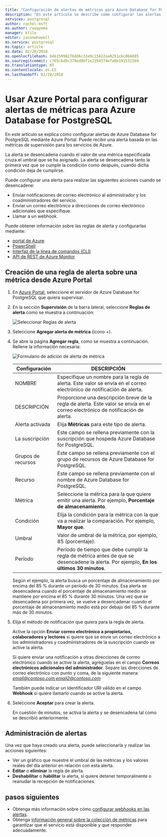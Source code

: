```yaml
---
title: "Configuración de alertas de métricas para Azure Database for PostgreSQL en Azure Portal"
description: "En este artículo se describe cómo configurar las alertas de métricas de Azure Database for PostgreSQL, y obtener acceso a ellas, mediante Azure Portal."
services: postgresql
author: rachel-msft
ms.author: raagyema
manager: kfile
editor: jasonwhowell
ms.service: postgresql
ms.topic: article
ms.date: 02/28/2018
ms.openlocfilehash: b4b15998276dd6c32e9c15622aa0251c6c066085
ms.sourcegitcommit: c765cbd9c379ed00f1e2394374efa8e1915321b9
ms.translationtype: HT
ms.contentlocale: es-ES
ms.lasthandoff: 02/28/2018
---
```

# <a name="use-the-azure-portal-to-set-up-alerts-on-metrics-for-azure-database-for-postgresql"></a>Usar Azure Portal para configurar alertas de métricas para Azure Database for PostgreSQL 

En este artículo se explica cómo configurar alertas de Azure Database for PostgreSQL mediante Azure Portal. Puede recibir una alerta basada en las métricas de supervisión para los servicios de Azure.

La alerta se desencadena cuando el valor de una métrica especificada cruza el umbral que se ha asignado. La alerta se desencadena tanto la primera vez que se cumple la condición como después, cuando dicha condición deja de cumplirse. 

Puede configurar una alerta para realizar las siguientes acciones cuando se desencadene:
* Enviar notificaciones de correo electrónico al administrador y los coadministradores del servicio.
* Enviar un correo electrónico a direcciones de correo electrónico adicionales que especifique.
* Llamar a un webhook.

Puede obtener información sobre las reglas de alerta y configurarlas mediante:
* [portal de Azure](../monitoring-and-diagnostics/insights-alerts-portal.md)
* [PowerShell](../monitoring-and-diagnostics/insights-alerts-powershell.md)
* [Interfaz de la línea de comandos (CLI)](../monitoring-and-diagnostics/insights-alerts-command-line-interface.md)
* [API de REST de Azure Monitor](https://msdn.microsoft.com/library/azure/dn931945.aspx)

## <a name="create-an-alert-rule-on-a-metric-from-the-azure-portal"></a>Creación de una regla de alerta sobre una métrica desde Azure Portal
1. En [Azure Portal](https://portal.azure.com/), seleccione el servidor de Azure Database for PostgreSQL que quiera supervisar.

2. En la sección **Supervisión** de la barra lateral, seleccione **Reglas de alerta** como se muestra a continuación:

   ![Seleccionar Reglas de alerta](./media/howto-alert-on-metric/1-alert-rules.png)

3. Seleccione **Agregar alerta de métrica** (icono +). 

4. Se abre la página **Agregar regla**, como se muestra a continuación.  Rellene la información necesaria:

   ![Formulario de adición de alerta de métrica](./media/howto-alert-on-metric/2-add-rule-form.png)

   | Configuración | DESCRIPCIÓN  |
   |---------|---------|
   | NOMBRE | Especifique un nombre para la regla de alerta. Este valor se envía en el correo electrónico de notificación de alerta. |
   | DESCRIPCIÓN | Proporcione una descripción breve de la regla de alerta. Este valor se envía en el correo electrónico de notificación de alerta. |
   | Alerta activada | Elija **Métricas** para este tipo de alerta. |
   | La suscripción | Este campo se rellena previamente con la suscripción que hospeda Azure Database for PostgreSQL. |
   | Grupos de recursos | Este campo se rellena previamente con el grupo de recursos de Azure Database for PostgreSQL. |
   | Recurso | Este campo se rellena previamente con el nombre de Azure Database for PostgreSQL. |
   | Métrica | Seleccione la métrica para la que quiere emitir una alerta. Por ejemplo, **Porcentaje de almacenamiento**. |
   | Condición | Elija la condición para la métrica con la que va a realizar la comparación. Por ejemplo, **Mayor que**. |
   | Umbral | Valor de umbral de la métrica, por ejemplo, 85 (porcentaje). |
   | Período | Período de tiempo que debe cumplir la regla de métrica antes de que se desencadene la alerta. Por ejemplo, **En los últimos 30 minutos**. |

   Según el ejemplo, la alerta busca un porcentaje de almacenamiento por encima del 85 % durante un período de 30 minutos. Esa alerta se desencadena cuando el porcentaje de almacenamiento medio se mantiene por encima el 85 % durante 30 minutos. Una vez que se desencadena por primera vez, se vuelve a desencadenar cuando el porcentaje de almacenamiento medio está por debajo del 85 % durante más de 30 minutos.

5. Elija el método de notificación que quiera para la regla de alerta. 

   Active la opción **Enviar correo electrónico a propietarios, colaboradores y lectores** si quiere que se envíe un correo electrónico a los administradores y coadministradores de la suscripción cuando se active la alerta.

   Si quiere enviar una notificación a otras direcciones de correo electrónico cuando se active la alerta, agréguelas en el campo **Correos electrónicos adicionales del administrador**. Separe las direcciones de correo electrónico con punto y coma, de la siguiente manera: *email@contoso.com;email2@contoso.com*

   También puede indicar un identificador URI válido en el campo **Webhook** si quiere llamarlo cuando se active la alerta.

6. Seleccione **Aceptar** para crear la alerta.

   En cuestión de minutos, se activa la alerta y se desencadena tal como se describió anteriormente.

## <a name="manage-your-alerts"></a>Administración de alertas
Una vez que haya creado una alerta, puede seleccionarla y realizar las acciones siguientes:

* Ver un gráfico que muestre el umbral de las métricas y los valores reales del día anterior en relación con esta alerta.
* **Editar** o **eliminar** la regla de alerta.
* **Deshabilitar** o **habilitar** la alerta, si quiere detener temporalmente o reanudar la recepción de notificaciones.

## <a name="next-steps"></a>pasos siguientes
* Obtenga más información sobre cómo [configurar webhooks en las alertas](../monitoring-and-diagnostics/insights-webhooks-alerts.md).
* Obtenga [información general sobre la colección de métricas](../monitoring-and-diagnostics/insights-how-to-customize-monitoring.md) para garantizar que el servicio está disponible y que responder adecuadamente.
